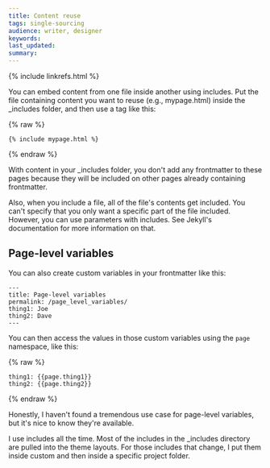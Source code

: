 ```yaml
---
title: Content reuse
tags: single-sourcing
audience: writer, designer
keywords: 
last_updated: 
summary: 
---
```

{% include linkrefs.html %} 

You can embed content from one file inside another using includes. Put the file containing content you want to reuse (e.g., mypage.html) inside the \_includes folder, and then use a tag like this:

{% raw %}
```
{% include mypage.html %}
```
{% endraw %}

With content in your \_includes folder, you don't add any frontmatter to these pages because they will be included on other pages already containing frontmatter.

Also, when you include a file, all of the file's contents get included. You can't specify that you only want a specific part of the file included. However, you can use parameters with includes. See Jekyll's documentation for more information on that.

## Page-level variables

You can also create custom variables in your frontmatter like this: 

```
---
title: Page-level variables
permalink: /page_level_variables/
thing1: Joe
thing2: Dave
---
```

You can then access the values in those custom variables using the `page` namespace, like this:


{% raw %}
```
thing1: {{page.thing1}}
thing2: {{page.thing2}}
```
{% endraw %}

Honestly, I haven't found a tremendous use case for page-level variables, but it's nice to know they're available. 

I use includes all the time. Most of the includes in the \_includes directory are pulled into the theme layouts. For those includes that change, I put them inside custom and then inside a specific project folder. 


